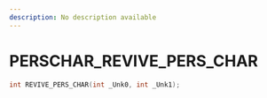 ```yaml
---
description: No description available 
---
```


# PERSCHAR\_REVIVE_PERS_CHAR

```cpp
int REVIVE_PERS_CHAR(int _Unk0, int _Unk1);
```